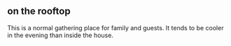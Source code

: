 ## on the rooftop ##

This is a normal gathering place for family and guests. It tends to be cooler in the evening than inside the house.